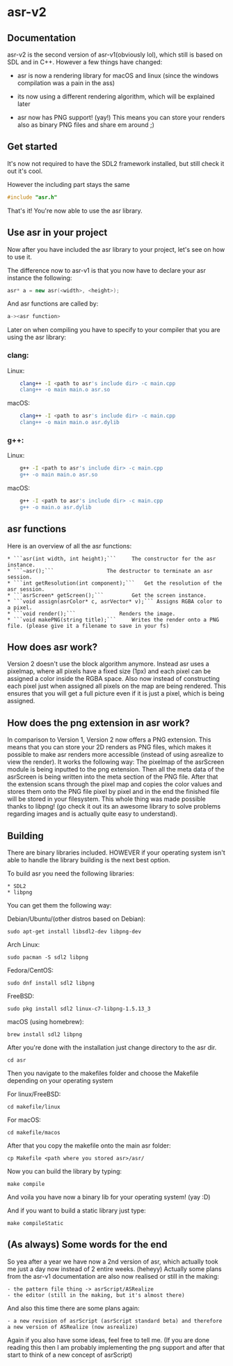 # asr-v2


Documentation
-------------

asr-v2 is the second version of asr-v1(obviously lol), which still is based on SDL and in C++.
However a few things have changed:

- asr is now a rendering library for macOS and linux (since the windows compilation was a pain in the ass)

- its now using a different rendering algorithm, which will be explained later

- asr now has PNG support! (yay!) This means you can store your renders also as binary PNG files and share em around ;)

Get started
-----------

It's now not required to have the SDL2 framework installed, but still check it out it's cool.

However the including part stays the same

```cpp
#include "asr.h"
```

That's it! You're now able to use the asr library.


Use asr in your project
-----------------------

Now after you have included the asr library to your project, let's see on how to use it.

The difference now to asr-v1 is that you now have to declare your asr instance the following:

```cpp
asr* a = new asr(<width>, <height>);
```

And asr functions are called by:

```cpp
a-><asr function>
```

Later on when compiling you have to specify to your compiler that you are using the asr library:

### clang:

Linux:
```bash
	clang++ -I <path to asr's include dir> -c main.cpp
	clang++ -o main main.o asr.so
```


macOS:
```bash
	clang++ -I <path to asr's include dir> -c main.cpp
	clang++ -o main main.o asr.dylib
```

### g++:

Linux:
```bash
	g++ -I <path to asr's include dir> -c main.cpp
	g++ -o main main.o asr.so
```

macOS:
```bash
	g++ -I <path to asr's include dir> -c main.cpp
	g++ -o main.o asr.dylib
```

asr functions
-------------

Here is an overview of all the asr functions:

	* ```asr(int width, int height);```		The constructor for the asr instance.
	* ```~asr();```					The destructor to terminate an asr session.
	* ```int getResolution(int component);```	Get the resolution of the asr session.
	* ```asrScreen* getScreen();```			Get the screen instance.
	* ```void assign(asrColor* c, asrVector* v);```	Assigns RGBA color to a pixel.
	* ```void render();```				Renders the image.
	* ```void makePNG(string title);```		Writes the render onto a PNG file. (please give it a filename to save in your fs)

How does asr work?
------------------

Version 2 doesn't use the block algorithm anymore. Instead asr uses a pixelmap, where all pixels have a fixed size (1px) and each pixel can be assigned a color inside the RGBA space. Also now instead of constructing each pixel just when assigned all pixels on the map are being rendered. This ensures that you will get a full picture even if it is just a pixel, which is being assigned.


How does the png extension in asr work?
---------------------------------------

In comparison to Version 1, Version 2 now offers a PNG extension. This means that you can store your 2D renders as PNG files, which makes it
possible to make asr renders more accessible (instead of using asrealize to view the render). It works the following way:
The pixelmap of the asrScreen module is being inputted to the png extension. Then all the meta data of the asrScreen is being written into the
meta section of the PNG file. After that the extension scans through the pixel map and copies the color values and stores them onto the PNG file pixel by pixel and in the end the finished file will be stored in your filesystem. This whole thing was made possible thanks to libpng! (go check it out its an awesome library to solve problems regarding images and is actually quite easy to understand).


Building
--------

There are binary libraries included. HOWEVER if your operating system isn't able to handle the library building is the next best option.

To build asr you need the following libraries:

	* SDL2
	* libpng
	
You can get them the following way:

Debian/Ubuntu/(other distros based on Debian):

```sudo apt-get install libsdl2-dev libpng-dev```

Arch Linux:

```sudo pacman -S sdl2 libpng```

Fedora/CentOS:

```sudo dnf install sdl2 libpng```

FreeBSD:

```sudo pkg install sdl2 linux-c7-libpng-1.5.13_3```

macOS (using homebrew):

```brew install sdl2 libpng```


After you're done with the installation just change directory to the asr dir.

```cd asr```

Then you navigate to the makefiles folder and choose the Makefile depending on your operating system

For linux/FreeBSD:

```cd makefile/linux```

For macOS:

```cd makefile/macos```

After that you copy the makefile onto the main asr folder:

```cp Makefile <path where you stored asr>/asr/```

Now you can build the library by typing:

```make compile```

And voila you have now a binary lib for your operating system! (yay :D)

And if you want to build a static library just type:

```make compileStatic```

(As always) Some words for the end
----------------------------------

So yea after a year we have now a 2nd version of asr, which actually took me just a day now instead of 2 entire weeks. (heheyy)
Actually some plans from the asr-v1 documentation are also now realised or still in the making:

	- the pattern file thing -> asrScript/ASRealize
	- the editor (still in the making, but it's almost there)

And also this time there are some plans again:

	- a new revision of asrScript (asrScript standard beta) and therefore a new version of ASRealize (now asrealize)

Again if you also have some ideas, feel free to tell me. 
(If you are done reading this then I am probably implementing the png support and after that start to think of a new concept of asrScript)
